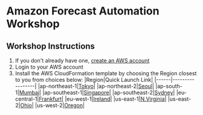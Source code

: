 # Amazon Forecast Automation Workshop

## Workshop Instructions

1. If you don't already have one, [create an AWS account](https://aws.amazon.com/premiumsupport/knowledge-center/create-and-activate-aws-account/)
2. Login to your AWS account
3. Install the AWS CloudFormation template by choosing the Region closest to you from choices below:
|Region|Quick Launch Link|
|------|-----------------|
|ap-northeast-1|[Tokyo](https://docs.google.com/spreadsheets/d/115UFRqjHAK91wZMLCtzLng6ThRsNkflNzNC0l0mVvrY/edit#gid=641597344&range=B6)|
|ap-northeast-2|[Seoul](https://docs.google.com/spreadsheets/d/115UFRqjHAK91wZMLCtzLng6ThRsNkflNzNC0l0mVvrY/edit#gid=641597344&range=B7)|
|ap-south-1|[Mumbai](https://docs.google.com/spreadsheets/d/115UFRqjHAK91wZMLCtzLng6ThRsNkflNzNC0l0mVvrY/edit#gid=641597344&range=B8)|
|ap-southeast-1|[Singapore](https://docs.google.com/spreadsheets/d/115UFRqjHAK91wZMLCtzLng6ThRsNkflNzNC0l0mVvrY/edit#gid=641597344&range=B9)|
|ap-southeast-2|[Sydney](https://docs.google.com/spreadsheets/d/115UFRqjHAK91wZMLCtzLng6ThRsNkflNzNC0l0mVvrY/edit#gid=641597344&range=B10)|
|eu-central-1|[Frankfurt](https://docs.google.com/spreadsheets/d/115UFRqjHAK91wZMLCtzLng6ThRsNkflNzNC0l0mVvrY/edit#gid=641597344&range=B11)|
|eu-west-1|[Ireland](https://docs.google.com/spreadsheets/d/115UFRqjHAK91wZMLCtzLng6ThRsNkflNzNC0l0mVvrY/edit#gid=641597344&range=B12)|
|us-east-1|[N.Virginia](https://docs.google.com/spreadsheets/d/115UFRqjHAK91wZMLCtzLng6ThRsNkflNzNC0l0mVvrY/edit#gid=641597344&range=B13)|
|us-east-2|[Ohio](https://docs.google.com/spreadsheets/d/115UFRqjHAK91wZMLCtzLng6ThRsNkflNzNC0l0mVvrY/edit#gid=641597344&range=B14)|
|us-west-2|[Oregon](https://docs.google.com/spreadsheets/d/115UFRqjHAK91wZMLCtzLng6ThRsNkflNzNC0l0mVvrY/edit#gid=641597344&range=B15)|
